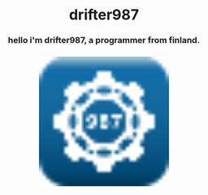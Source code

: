 <h1 align="center">drifter987</h1>

###

<h3 align="center">hello i'm drifter987, a programmer from finland.</h3>

###

<div align="center">
  <img src="https://raw.githubusercontent.com/drifter987/drifter987/refs/heads/master/icon.svg" height="auto" width="256" alt="logo"  />
</div>

###

